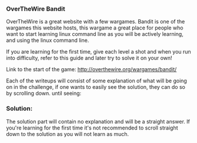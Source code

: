### OverTheWire Bandit

OverTheWire is a great website with a few wargames. Bandit is one of the wargames this website hosts, this wargame 
a great place for people who want to start learning linux command line as you will be actively learning, and using the linux command line.

If you are learning for the first time, give each level a shot and when you run into difficulty, refer to this guide and later try to solve it on your own!

Link to the start of the game: http://overthewire.org/wargames/bandit/

Each of the writeups will consist of some explanation of what will be going on in the challenge, if one wants 
to easily see the solution, they can do so by scrolling down.
until seeing:

### Solution:

The solution part will contain no explanation and will be a straight answer. If you're learning for the
first time it's not recommended to scroll straight down to the solution as you will not learn as much.
